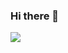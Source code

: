 ### Hi there 👋

<a href="https://blog.naver.com/sotabucks" target="_blank"><img src="https://img.shields.io/badge/Blog-FF5722?style=flat-square?logo=Blogger&logoColor=white"/></a>


<!--
**SoutaBucks/SoutaBucks** is a ✨ _special_ ✨ repository because its `README.md` (this file) appears on your GitHub profile.

Here are some ideas to get you started:

- 🔭 I’m currently working on ...
- 🌱 I’m currently learning ...
- 👯 I’m looking to collaborate on ...
- 🤔 I’m looking for help with ...
- 💬 Ask me about ...
- 📫 How to reach me: ...
- 😄 Pronouns: ...
- ⚡ Fun fact: ...
-->
